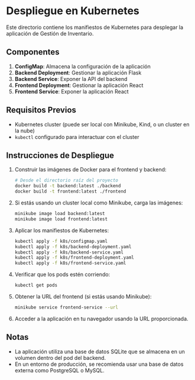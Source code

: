 # Despliegue en Kubernetes

Este directorio contiene los manifiestos de Kubernetes para desplegar la aplicación de Gestión de Inventario.

## Componentes

1. **ConfigMap**: Almacena la configuración de la aplicación
2. **Backend Deployment**: Gestionar la aplicación Flask
3. **Backend Service**: Exponer la API del backend
4. **Frontend Deployment**: Gestionar la aplicación React
5. **Frontend Service**: Exponer la aplicación React

## Requisitos Previos

- Kubernetes cluster (puede ser local con Minikube, Kind, o un cluster en la nube)
- `kubectl` configurado para interactuar con el cluster

## Instrucciones de Despliegue

1. Construir las imágenes de Docker para el frontend y backend:
   ```bash
   # Desde el directorio raíz del proyecto
   docker build -t backend:latest ./backend
   docker build -t frontend:latest ./frontend
   ```

2. Si estás usando un cluster local como Minikube, carga las imágenes:
   ```bash
   minikube image load backend:latest
   minikube image load frontend:latest
   ```

3. Aplicar los manifiestos de Kubernetes:
   ```bash
   kubectl apply -f k8s/configmap.yaml
   kubectl apply -f k8s/backend-deployment.yaml
   kubectl apply -f k8s/backend-service.yaml
   kubectl apply -f k8s/frontend-deployment.yaml
   kubectl apply -f k8s/frontend-service.yaml
   ```

4. Verificar que los pods estén corriendo:
   ```bash
   kubectl get pods
   ```

5. Obtener la URL del frontend (si estás usando Minikube):
   ```bash
   minikube service frontend-service --url
   ```

6. Acceder a la aplicación en tu navegador usando la URL proporcionada.

## Notas

- La aplicación utiliza una base de datos SQLite que se almacena en un volumen dentro del pod del backend.
- En un entorno de producción, se recomienda usar una base de datos externa como PostgreSQL o MySQL.
